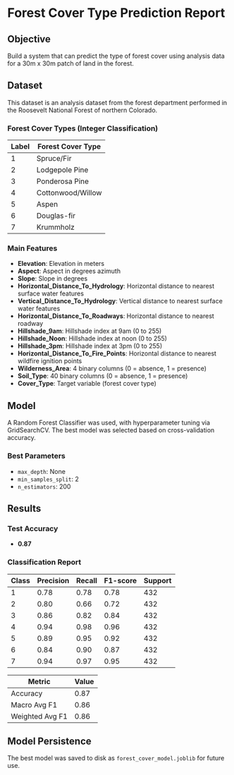 # Forest Cover Type Prediction Report

## Objective
Build a system that can predict the type of forest cover using analysis data for a 30m x 30m patch of land in the forest.

## Dataset
This dataset is an analysis dataset from the forest department performed in the Roosevelt National Forest of northern Colorado.

### Forest Cover Types (Integer Classification)
| Label | Forest Cover Type      |
|-------|-----------------------|
| 1     | Spruce/Fir            |
| 2     | Lodgepole Pine        |
| 3     | Ponderosa Pine        |
| 4     | Cottonwood/Willow     |
| 5     | Aspen                 |
| 6     | Douglas-fir           |
| 7     | Krummholz             |

### Main Features
- **Elevation**: Elevation in meters
- **Aspect**: Aspect in degrees azimuth
- **Slope**: Slope in degrees
- **Horizontal_Distance_To_Hydrology**: Horizontal distance to nearest surface water features
- **Vertical_Distance_To_Hydrology**: Vertical distance to nearest surface water features
- **Horizontal_Distance_To_Roadways**: Horizontal distance to nearest roadway
- **Hillshade_9am**: Hillshade index at 9am (0 to 255)
- **Hillshade_Noon**: Hillshade index at noon (0 to 255)
- **Hillshade_3pm**: Hillshade index at 3pm (0 to 255)
- **Horizontal_Distance_To_Fire_Points**: Horizontal distance to nearest wildfire ignition points
- **Wilderness_Area**: 4 binary columns (0 = absence, 1 = presence)
- **Soil_Type**: 40 binary columns (0 = absence, 1 = presence)
- **Cover_Type**: Target variable (forest cover type)

## Model
A Random Forest Classifier was used, with hyperparameter tuning via GridSearchCV. The best model was selected based on cross-validation accuracy.

### Best Parameters
- `max_depth`: None
- `min_samples_split`: 2
- `n_estimators`: 200

## Results

### Test Accuracy
- **0.87**

### Classification Report
| Class | Precision | Recall | F1-score | Support |
|-------|-----------|--------|----------|---------|
| 1     | 0.78      | 0.78   | 0.78     | 432     |
| 2     | 0.80      | 0.66   | 0.72     | 432     |
| 3     | 0.86      | 0.82   | 0.84     | 432     |
| 4     | 0.94      | 0.98   | 0.96     | 432     |
| 5     | 0.89      | 0.95   | 0.92     | 432     |
| 6     | 0.84      | 0.90   | 0.87     | 432     |
| 7     | 0.94      | 0.97   | 0.95     | 432     |

| Metric        | Value |
|--------------|-------|
| Accuracy     | 0.87  |
| Macro Avg F1 | 0.86  |
| Weighted Avg F1 | 0.86 |

## Model Persistence
The best model was saved to disk as `forest_cover_model.joblib` for future use.
